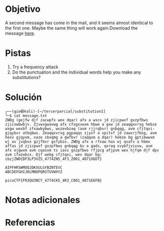 # Objetivo
A second message has come in the mail, and it seems almost identical to the first one. Maybe the same thing will work again.Download the message [here](https://artifacts.picoctf.net/c/181/message.txt).
# Pistas
1. Try a frequency attack
2. Do the punctuation and the individual words help you make any substitutions?
# Solución
```
┌──(gio㉿kali)-[~/tercerparcial/substitution1]
└─$ cat message.txt  
ZWDg (gejfw djf zacwpfx wex dqar) afx a wscx jd zjicpwxf gxzpfbws zjicxwbwbjv. Zjvwxgwavwg afx cfxgxvwxm hbwe a gxw jd zeaqqxvrxg hebze wxgw wexbf zfxawbybws, wxzevbzaq (avm rjjrqbvr) gnbqqg, avm cfjtqxi-gjqybvr atbqbws. Zeaqqxvrxg pgpaqqs zjyxf a vpitxf jd zawxrjfbxg, avm hexv gjqyxm, xaze sbxqmg a gwfbvr (zaqqxm a dqar) hebze bg gptibwwxm wj av jvqbvx gzjfbvr gxfybzx. ZWDg afx a rfxaw has wj qxafv a hbmx affas jd zjicpwxf gxzpfbws gnbqqg bv a gadx, qxraq xvybfjvixvw, avm afx ejgwxm avm cqasxm ts iavs gxzpfbws rfjpcg afjpvm wex hjfqm djf dpv avm cfazwbzx. Djf webg cfjtqxi, wex dqar bg: cbzjZWD{DF3LP3VZS_4774ZN5_4F3_Z001_4871X6DT}    
                           
AIPFHRSWMOQJDKXULGYBZNTEVC
ABCDEFGHIJKLMNOPQRSTUVWXYZ 
```

```
picoCTF{FR3QU3NCY_4774CK5_4R3_C001_4871E6FB}
```
# Notas adicionales
# Referencias